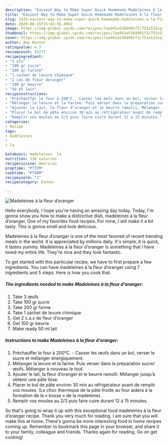 ```yaml
---
description: "Easiest Way to Make Super Quick Homemade Madeleines à la fleur d’oranger"
title: "Easiest Way to Make Super Quick Homemade Madeleines à la fleur d’oranger"
slug: 3325-easiest-way-to-make-super-quick-homemade-madeleines-a-la-fleur-doranger
date: 2020-08-15T15:41:56.496Z
image: https://img-global.cpcdn.com/recipes/7aa941e5369981f3/751x532cq70/madeleines-a-la-fleur-doranger-photo-principale-de-la-recette.jpg
thumbnail: https://img-global.cpcdn.com/recipes/7aa941e5369981f3/751x532cq70/madeleines-a-la-fleur-doranger-photo-principale-de-la-recette.jpg
cover: https://img-global.cpcdn.com/recipes/7aa941e5369981f3/751x532cq70/madeleines-a-la-fleur-doranger-photo-principale-de-la-recette.jpg
author: Amy Hunter
ratingvalue: 4.7
reviewcount: 43277
recipeingredient:
- "3 ufs"
- "100 gr sucre"
- "200 gr farine"
- "1 sachet de levure chimique"
- "2 cas de fleur doranger"
- "100 gr beurre"
- "50 ml lait"
recipeinstructions:
- "Préchauffer le four à 200°C.  Casser les œufs dans un bol, verser le sucre et mélanger énergiquement."
- "Mélanger la levure et la farine. Puis verser dans la préparation sucre/œufs. Mélanger à nouveau le tout."
- "Ajouter le lait, la fleur d’oranger et le beurre ramolli. Mélanger jusqu’à obtenir une pâte lisse."
- "Placer le bol de pâte environ 30 min au réfrigérateur avant de remplir vos moules. (Le choc thermique de la pâte froide au four aidera à la formation de la « bosse » de la madeleine)."
- "Remplir vos moules au 2/3 puis faire cuire durant 12 à 15 minutes."
categories:
- Recipe
tags:
- madeleines
- 
- la

katakunci: madeleines  la 
nutrition: 138 calories
recipecuisine: American
preptime: "PT37M"
cooktime: "PT40M"
recipeyield: "1"
recipecategory: Dinner

---
```



![Madeleines à la fleur d’oranger](https://img-global.cpcdn.com/recipes/7aa941e5369981f3/751x532cq70/madeleines-a-la-fleur-doranger-photo-principale-de-la-recette.jpg)

Hello everybody, I hope you're having an amazing day today. Today, I'm gonna show you how to make a distinctive dish, madeleines à la fleur d’oranger. One of my favorites food recipes. For mine, I will make it a bit tasty. This is gonna smell and look delicious.

Madeleines à la fleur d’oranger is one of the most favored of recent trending meals in the world. It is appreciated by millions daily. It's simple, it is quick, it tastes yummy. Madeleines à la fleur d’oranger is something that I have loved my entire life. They're nice and they look fantastic.




To get started with this particular recipe, we have to first prepare a few ingredients. You can have madeleines à la fleur d’oranger using 7 ingredients and 5 steps. Here is how you cook that.

<!--inarticleads1-->

##### The ingredients needed to make Madeleines à la fleur d’oranger:

1. Take 3 œufs
1. Take 100 gr sucre
1. Take 200 gr farine
1. Take 1 sachet de levure chimique
1. Get 2 c.a.s de fleur d’oranger
1. Get 100 gr beurre
1. Make ready 50 ml lait




<!--inarticleads2-->

##### Instructions to make Madeleines à la fleur d’oranger:

1. Préchauffer le four à 200°C.  - Casser les œufs dans un bol, verser le sucre et mélanger énergiquement.
1. Mélanger la levure et la farine. Puis verser dans la préparation sucre/œufs. Mélanger à nouveau le tout.
1. Ajouter le lait, la fleur d’oranger et le beurre ramolli. Mélanger jusqu’à obtenir une pâte lisse.
1. Placer le bol de pâte environ 30 min au réfrigérateur avant de remplir vos moules. (Le choc thermique de la pâte froide au four aidera à la formation de la « bosse » de la madeleine).
1. Remplir vos moules au 2/3 puis faire cuire durant 12 à 15 minutes.




So that's going to wrap it up with this exceptional food madeleines à la fleur d’oranger recipe. Thank you very much for reading. I am sure that you will make this at home. There's gonna be more interesting food in home recipes coming up. Remember to bookmark this page in your browser, and share it to your family, colleague and friends. Thanks again for reading. Go on get cooking!
